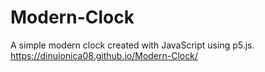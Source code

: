 # Modern-Clock
A simple modern clock created with JavaScript using p5.js.
https://dinuionica08.github.io/Modern-Clock/
